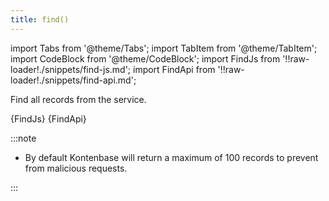 ```yaml
---
title: find()
---
```


import Tabs from '@theme/Tabs';
import TabItem from '@theme/TabItem';
import CodeBlock from '@theme/CodeBlock';
import FindJs from '!!raw-loader!./snippets/find-js.md';
import FindApi from '!!raw-loader!./snippets/find-api.md';

Find all records from the service.

<Tabs>
  <TabItem value="javascript" label="Javascript" default>
    <CodeBlock className="language-jsx">
      {FindJs}
    </CodeBlock>
  </TabItem>
  <TabItem value="API" label="API">
    <CodeBlock className="language-jsx" title="[GET]">
      {FindApi}
    </CodeBlock>
  </TabItem>
</Tabs>

:::note

- By default Kontenbase will return a maximum of 100 records to prevent from malicious requests. 

:::

<!-- ## Examples

### Find All Data
```javascript
const { data, error } = await kontenbase.service('posts').find()
```

### Find Specific Fields
```javascript
const { data, error } = await kontenbase.service('posts')
    .find({select: ['title', 'description', 'image']})
```

### Find with Relation (Lookup)
```javascript
const { data, error } = await kontenbase.service('posts')
  .find({ lookup: ['categories', 'createdBy'] })
``` -->
